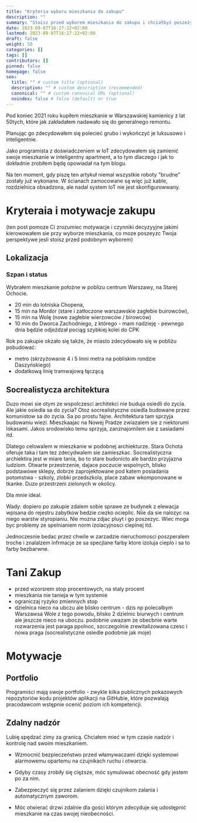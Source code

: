 ```yaml
---
title: "Kryteria wyboru mieszkania do zakupu"
description: ""
summary: "Stoisz przed wyborem mieszkania do zakupu i chciałbyś poszeżyć swoją perspektę? Poznaj kryteria którymi sam się kieriowałem i jak oceniam swoje decyzje po 2 latach."
date: 2023-09-07T16:27:22+02:00
lastmod: 2023-09-07T16:27:22+02:00
draft: false
weight: 50
categories: []
tags: []
contributors: []
pinned: false
homepage: false
seo:
  title: "" # custom title (optional)
  description: "" # custom description (recommended)
  canonical: "" # custom canonical URL (optional)
  noindex: false # false (default) or true
---
```




Pod koniec 2021 roku kupiłem mieszkanie w Warszawskiej kamienicy z lat 50tych, które jak zakładałem nadawało się do generalnego remontu.

Planując go zdecydowałem się polecieć grubo i wykończyć je luksusowo i inteligentnie.

Jako programista z doświadczeniem w IoT zdecydowałem się zamienić swoje mieszkanie w inteligentny apartment, a to tym dlaczego i jak to dokładnie zrobiłem będę opowiadał na tym blogu.

Na ten moment, gdy piszę ten artykuł niemal wszystkie roboty "brudne" zostały już wykonane. W ścianach zamocowane są więc już kable, rozdzielnica obsadzona, ale nadal system IoT nie jest skonfigurowwany.


# Kryteraia i motywacje zakupu
(ten post pomoze Ci zrozumiec motywacje i czynniki decyzyyjne jakimi kierowowałem sie przy wyborze mieszkania, co moze poszeyzc Twoja perspektywe jesli stoisz przed podobnym wyborem)

## Lokalizacja

### Szpan i status
Wybrałem mieszkanie położne w poblizu centrum Warszawy, na Starej Ochocie.

* 20 min do lotniska Chopena,
* 15 min na Mordor (stare i zatłoczone warszawskie zagłebie buirowców),
* 15 min na Wolę (nowe zagłebie wierzowców / birowców)
* 10 min do Dworca Zachodniego, z którego - mam nadzieję - pewnego dnia będzie odjeżdzał pociąg szybkiej kolei do CPK

Rok po zakupie okzało się także, że miasto zdecydowało się w pobliżu pobudować:
* metro (skrzyżowanie 4 i 5 linni metra na pobliskim rondzie Daszyńskiego)
* dodatkową linię tramwajową łączącą

## Socrealistycza architektura

Duzo mowi sie otym ze wspolczesci architekci nie buduja osiedli do zycia. Ale jakie osiedla sa do zycia? Otoz socrealistyczne osiedla budowane przez komunistow sa do zycia. Sa po prostu fajne. Architektura tam sprzyja budowaniu wiezi. Mieszkaajac na Nowej Pradze zwiazalem sie z niektorumi lokasami. Jakos srodowisko temu sprzyja, zanznajomilem sie z sasiadami itd.

Dlatego celowalem w mieszkanie w podobnej archiekturze. Stara Ochota oferuje taka i tam tez zdecydwalem sie zamieszkac. Socrealistyczna archiektira jest w miare tania, bo to stare budonicto ale bardzo przyjazna ludziom. Otwarte przestrzenie, dajace poczucie wspolnych, blisko podstawowe sklepy, dobrze zaprojektowane pod katem posiadania potomstwa - szkoly, zlobki przedszkola, place zabaw wkomponowane w tkanke. Duzo przestrzeni zielonych w okolicy.

Dla mnie ideal.

Wady: dopiero po zakupie zdalem sobie sprawe ze budynek z elewacja wpisana do rejestru zabytkow bedzie ciezko ocieplic. Niie da sie nalozyc na niego warstw styropianiu. Nie mozna zdjac pluyt i go poszezyc. Wiec moga byc problemy ze spelnianiem norm izolacyjnosci cieplnej itd.

Jednoczesnie bedac przez chwile w zarzadzie nieruchomosci poszperalem troche i znalalzem infrmacje ze sa specjlane farby ktore izoluja cieplo i sa to farby bezbarwne.

# Tani Zakup

* przed wzorsrem stop procentowych, na staly procent
* mieszkania nie tanieja w tym systemie
* ograniczaj ryzyko zmiennych stop
* dzielnica nieco na ubczu ale blisko centrum - dzis np polecalbym Warszawsa Wole z tego powodu, blisko 2 dzielnic biurwych i centrum ale jeszcze nieco na uboczu. podobnie uwazam ze obecbnie warte rozwarzenia jest paraga ppolnoc, szcczegolnie zrewitalizowana czesc i nowa praga (socrealistyczne osiedle podobnie jak moje)

# Motywacje

## Portfolio
Programiści mają swoje portfolio - zwykle kilka publicznych pokazowych repozytoriów kodu projektów aplikacji na GitHubie, które pozwalają pracodawcom wstępnie ocenić poziom ich kompetencji.

## Zdalny nadzór
Lubię spędzać zimy za granicą. Chciałem mieć w tym czasie nadzór i kontrolę nad swoim mieszkaniem.

* Wzmocnić bezpieczeństwo przed włamywaczami dzięki systemowi alarmowemu opartemu na czujnikach ruchu i otwarcia.
* Gdyby czasy zrobiły się cięższe, móc symulować obecność gdy jestem po za nim.
* Zabezpieczyć się przez zalaniem dzięki czujnikom zalania i automatycznym zaworom.

* Móc otwierać drzwi zdalnie dla gości którym zdecyduje się udostępnić mieszkanie na czas swojej nieobecności.





